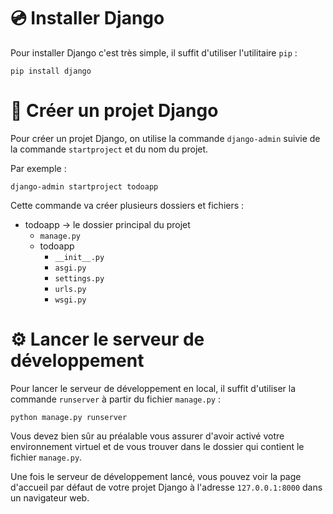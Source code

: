 # 💿 Installer Django

Pour installer Django c'est très simple, il suffit d'utiliser l'utilitaire `pip` :

```
pip install django
```

# 📖 Créer un projet Django

Pour créer un projet Django, on utilise la commande `django-admin` suivie de la commande `startproject` et du nom du projet.

Par exemple :  
```
django-admin startproject todoapp
``` 

Cette commande va créer plusieurs dossiers et fichiers :

- todoapp -> le dossier principal du projet
  - `manage.py`
  - todoapp
    - `__init__.py`
    - `asgi.py`
    - `settings.py`
    - `urls.py`
    - `wsgi.py`

# ⚙️ Lancer le serveur de développement

Pour lancer le serveur de développement en local, il suffit d'utiliser la commande `runserver` à partir du fichier `manage.py` :

```
python manage.py runserver
``` 

Vous devez bien sûr au préalable vous assurer d'avoir activé votre environnement virtuel et de vous trouver dans le dossier qui contient le fichier `manage.py`.

Une fois le serveur de développement lancé, vous pouvez voir la page d'accueil par défaut de votre projet Django à l'adresse `127.0.0.1:8000` dans un navigateur web.
